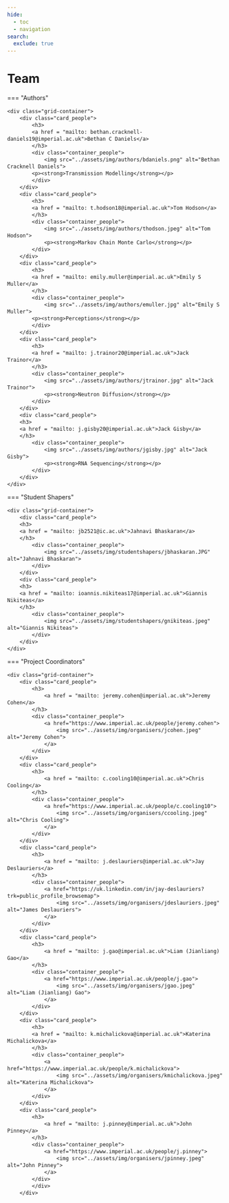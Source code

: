 ```yaml
---
hide:
  - toc
  - navigation
search:
  exclude: true
---
```


# Team

=== "Authors"

    <div class="grid-container">
        <div class="card_people">
            <h3>
            <a href = "mailto: bethan.cracknell-daniels19@imperial.ac.uk">Bethan C Daniels</a>
            </h3>
            <div class="container_people">
                <img src="../assets/img/authors/bdaniels.png" alt="Bethan Cracknell Daniels">
            <p><strong>Transmission Modelling</strong></p>
            </div>
        </div>
        <div class="card_people">
            <h3>
            <a href = "mailto: t.hodson18@imperial.ac.uk">Tom Hodson</a>
            </h3>
            <div class="container_people">
                <img src="../assets/img/authors/thodson.jpeg" alt="Tom Hodson">
                <p><strong>Markov Chain Monte Carlo</strong></p>
            </div>
        </div>
        <div class="card_people">
            <h3>
            <a href = "mailto: emily.muller@imperial.ac.uk">Emily S Muller</a>
            </h3>
            <div class="container_people">
                <img src="../assets/img/authors/emuller.jpg" alt="Emily S Muller">
            <p><strong>Perceptions</strong></p>
            </div>
        </div>
        <div class="card_people">
            <h3>
            <a href = "mailto: j.trainor20@imperial.ac.uk">Jack Trainor</a>
            </h3>
            <div class="container_people">
                <img src="../assets/img/authors/jtrainor.jpg" alt="Jack Trainor">
                <p><strong>Neutron Diffusion</strong></p>
            </div>
        </div>
        <div class="card_people">
        <h3>
        <a href = "mailto: j.gisby20@imperial.ac.uk">Jack Gisby</a>
        </h3>
            <div class="container_people">
                <img src="../assets/img/authors/jgisby.jpg" alt="Jack Gisby">
                <p><strong>RNA Sequencing</strong></p>
            </div>
        </div>
    </div>

=== "Student Shapers"

    <div class="grid-container">
        <div class="card_people">
        <h3>
        <a href = "mailto: jb2521@ic.ac.uk">Jahnavi Bhaskaran</a>
        </h3>
            <div class="container_people">
                <img src="../assets/img/studentshapers/jbhaskaran.JPG" alt="Jahnavi Bhaskaran">
            </div>
        </div>
        <div class="card_people">
        <h3>
        <a href = "mailto: ioannis.nikiteas17@imperial.ac.uk">Giannis Nikiteas</a>
        </h3>
            <div class="container_people">
                <img src="../assets/img/studentshapers/gnikiteas.jpeg" alt="Giannis Nikiteas">
            </div>
        </div>
    </div>

=== "Project Coordinators"

    <div class="grid-container">
        <div class="card_people">
            <h3>
                <a href = "mailto: jeremy.cohen@imperial.ac.uk">Jeremy Cohen</a>
            </h3>
            <div class="container_people">
                <a href="https://www.imperial.ac.uk/people/jeremy.cohen">
                    <img src="../assets/img/organisers/jcohen.jpeg" alt="Jeremy Cohen">
                </a>
            </div>
        </div>
        <div class="card_people">
            <h3>
                <a href = "mailto: c.cooling10@imperial.ac.uk">Chris Cooling</a>
            </h3>
            <div class="container_people">
                <a href="https://www.imperial.ac.uk/people/c.cooling10">
                    <img src="../assets/img/organisers/ccooling.jpeg" alt="Chris Cooling">
                </a>
            </div>
        </div>
        <div class="card_people">
            <h3>
                <a href = "mailto: j.deslauriers@imperial.ac.uk">Jay Deslauriers</a>
            </h3>
            <div class="container_people">
                <a href="https://uk.linkedin.com/in/jay-deslauriers?trk=public_profile_browsemap">
                    <img src="../assets/img/organisers/jdeslauriers.jpeg" alt="James Deslauriers">
                </a>
            </div>
        </div>
        <div class="card_people">
            <h3>
                <a href = "mailto: j.gao@imperial.ac.uk">Liam (Jianliang) Gao</a>
            </h3>
            <div class="container_people">
                <a href="https://www.imperial.ac.uk/people/j.gao">
                    <img src="../assets/img/organisers/jgao.jpeg" alt="Liam (Jianliang) Gao">
                </a>
            </div>
        </div>
        <div class="card_people">
            <h3>
            <a href = "mailto: k.michalickova@imperial.ac.uk">Katerina Michalickova</a>
            </h3>
            <div class="container_people">
                <a href="https://www.imperial.ac.uk/people/k.michalickova">
                    <img src="../assets/img/organisers/kmichalickova.jpeg" alt="Katerina Michalickova">
                </a>
            </div>
        </div>
        <div class="card_people">
            <h3>
                <a href = "mailto: j.pinney@imperial.ac.uk">John Pinney</a>
            </h3>
            <div class="container_people">
                <a href="https://www.imperial.ac.uk/people/j.pinney">
                    <img src="../assets/img/organisers/jpinney.jpeg" alt="John Pinney">
                </a>
            </div>
            </div>
        </div>